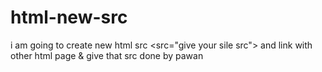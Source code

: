 # html-new-src
i am going to create new html src
<src="give your sile src">
and link with other html page & give that src
done
by pawan 

